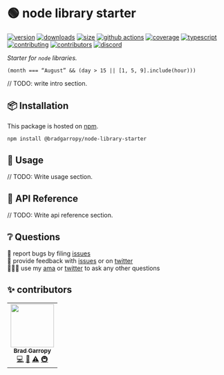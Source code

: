 # 🟢 node library starter

[![version][version-badge]][npm]
[![downloads][downloads-badge]][npm]
[![size][size-badge]][bundlephobia]
[![github actions][github-actions-badge]][github-actions]
[![coverage][codecov-badge]][codecov]
[![typescript][typescript-badge]][typescript]
[![contributing][contributing-badge]][contributing]
[![contributors][contributors-badge]][contributors]
[![discord][discord-badge]][discord]

_Starter for `node` libraries._

```
(month === “August” && (day > 15 || [1, 5, 9].include(hour)))
```

// TODO: write intro section.

## 📦 Installation

This package is hosted on [npm][npm].

```bash
npm install @bradgarropy/node-library-starter
```

## 🥑 Usage

// TODO: Write usage section.

## 📖 API Reference

// TODO: Write api reference section.

## ❔ Questions

🐛 report bugs by filing [issues][issues]  
📢 provide feedback with [issues][issues] or on [twitter][twitter]  
🙋🏼‍♂️ use my [ama][ama] or [twitter][twitter] to ask any other questions

## ✨ contributors

<!-- ALL-CONTRIBUTORS-LIST:START - Do not remove or modify this section -->
<!-- prettier-ignore-start -->
<!-- markdownlint-disable -->
<table>
  <tr>
    <td align="center"><a href="https://bradgarropy.com"><img src="https://avatars.githubusercontent.com/u/11336745?v=4?s=100" width="100px;" alt=""/><br /><sub><b>Brad Garropy</b></sub></a><br /><a href="https://github.com/bradgarropy/node-library-starter/commits?author=bradgarropy" title="Code">💻</a> <a href="https://github.com/bradgarropy/node-library-starter/commits?author=bradgarropy" title="Documentation">📖</a> <a href="https://github.com/bradgarropy/node-library-starter/commits?author=bradgarropy" title="Tests">⚠️</a> <a href="#infra-bradgarropy" title="Infrastructure (Hosting, Build-Tools, etc)">🚇</a></td>
  </tr>
</table>

<!-- markdownlint-restore -->
<!-- prettier-ignore-end -->

<!-- ALL-CONTRIBUTORS-LIST:END -->

[codecov]: https://app.codecov.io/gh/bradgarropy/node-library-starter
[contributing]: https://github.com/bradgarropy/node-library-starter/blob/master/contributing.md
[contributors]: #-contributors
[npm]: https://www.npmjs.com/package/@bradgarropy/node-library-starter
[codecov-badge]: https://img.shields.io/codecov/c/github/bradgarropy/node-library-starter?style=flat-square
[version-badge]: https://img.shields.io/npm/v/@bradgarropy/node-library-starter.svg?style=flat-square
[downloads-badge]: https://img.shields.io/npm/dt/@bradgarropy/node-library-starter?style=flat-square
[contributing-badge]: https://img.shields.io/badge/PRs-welcome-success?style=flat-square
[contributors-badge]: https://img.shields.io/github/all-contributors/bradgarropy/node-library-starter?style=flat-square
[issues]: https://github.com/bradgarropy/node-library-starter/issues
[twitter]: https://twitter.com/bradgarropy
[ama]: https://bradgarropy.com/ama
[bundlephobia]: https://bundlephobia.com/result?p=@bradgarropy/node-library-starter
[size-badge]: https://img.shields.io/bundlephobia/minzip/@bradgarropy/node-library-starter?style=flat-square
[github-actions]: https://github.com/bradgarropy/node-library-starter/actions
[github-actions-badge]: https://img.shields.io/github/workflow/status/bradgarropy/node-library-starter/%F0%9F%9A%80%20release?style=flat-square
[typescript]: https://www.typescriptlang.org/dt/search?search=%40bradgarropy%2Fnode-library-starter
[typescript-badge]: https://img.shields.io/npm/types/@bradgarropy/node-library-starter?style=flat-square
[discord]: https://bradgarropy.com/discord
[discord-badge]: https://img.shields.io/discord/748196643140010015?style=flat-square
